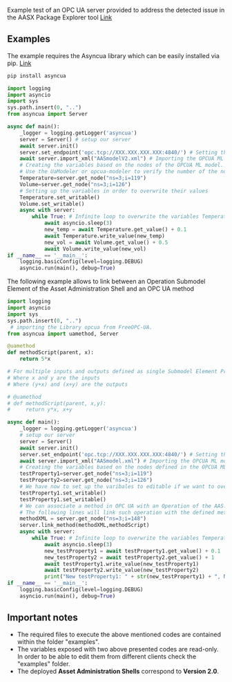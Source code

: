 Example test of an OPC UA server provided to address the detected issue in the AASX Package Explorer tool [Link](https://github.com/eclipse-aaspe/aaspe/issues/187#issuecomment-2106367090) 

## Examples
The example requires the Asyncua library which can be easily installed via pip. [Link](https://pypi.org/project/asyncua/)

``` Python
pip install asyncua
```

``` Python
import logging
import asyncio
import sys
sys.path.insert(0, "..")
from asyncua import Server

async def main():
    _logger = logging.getLogger('asyncua')
    server = Server() # setup our server
    await server.init()
    server.set_endpoint('opc.tcp://XXX.XXX.XXX.XXX:4840/') # Setting the IP and port
    await server.import_xml("AASmodelV2.xml") # Importing the OPCUA ML model generated with the AASX tool. (In this case AASmodelV2.xml will the imported)
    # Creating the variables based on the nodes of the OPCUA ML model. 
    # Use the UaModeler or opcua-modeler to verify the number of the nodes.
    Temperature=server.get_node("ns=3;i=119")
    Volume=server.get_node("ns=3;i=126")
    # Setting up the variables in order to overwrite their values
    Temperature.set_writable()
    Volume.set_writable()
    async with server:
        while True: # Infinite loop to overwrite the variables Temperature and Volume
            await asyncio.sleep(3)
            new_temp = await Temperature.get_value() + 0.1
            await Temperature.write_value(new_temp)
            new_vol = await Volume.get_value() + 0.5
            await Volume.write_value(new_vol)       
if __name__ == '__main__':
    logging.basicConfig(level=logging.DEBUG)
    asyncio.run(main(), debug=True)
```
The following example allows to link between an Operation Submodel Element of the Asset Administration Shell and an OPC UA method

``` Python
import logging
import asyncio
import sys
sys.path.insert(0, "..")
 # importing the Library opcua from FreeOPC-UA.
from asyncua import uamethod, Server

@uamethod
def methodScript(parent, x):
    return 5*x 

# For multiple inputs and outputs defined as single Submodel Element Properties within the Submodel Element Operation
# Where x and y are the inputs
# Where (y+x) and (x+y) are the outputs

# @uamethod
# def methodScript(parent, x,y):
#     return y*x, x+y

async def main():
    _logger = logging.getLogger('asyncua')
    # setup our server
    server = Server()
    await server.init()
    server.set_endpoint('opc.tcp://XXX.XXX.XXX.XXX:4840/') # Setting the IP and port
    await server.import_xml("AASmodel.xml") # Importing the OPCUA ML model generated on the AASX tool.
    # Creating the variables based on the nodes defined in the OPCUA ML model.
    testProperty1=server.get_node("ns=3;i=119")
    testProperty2=server.get_node("ns=3;i=126")
    # We have now to set up the varibales to editable if we want to overwrite its values
    testProperty1.set_writable()
    testProperty1.set_writable()
    # We can associate a method in OPC UA with an Operation of the AAS.
    # The following lines will link such operation with the defined method "methodScript"
    methodXML = server.get_node("ns=3;i=148")
    server.link_method(methodXML,methodScript)   
    async with server:
        while True: # Infinite loop to overwrite the variables Temperature and Volume
            await asyncio.sleep(3)
            new_testProperty1 = await testProperty1.get_value() + 0.1
            new_testProperty2 = await testProperty2.get_value() + 1
            await testProperty1.write_value(new_testProperty1)
            await testProperty2.write_value(new_testProperty2)
            print("New testProperty1: " + str(new_testProperty1) + ", New testProperty2: " + str(new_testProperty2))          
if __name__ == '__main__':
    logging.basicConfig(level=logging.DEBUG)
    asyncio.run(main(), debug=True)
```
## Important notes
- The required files to execute the above mentioned codes are contained within the folder "examples".
- The variables exposed with two above presented codes are read-only. In order to be able to edit them from different clients check the "examples" folder. 
- The deployed **Asset Administration Shells** correspond to **Version 2.0**.

